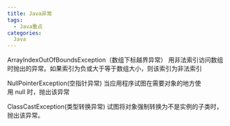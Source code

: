 ```yaml
---
title: Java异常
tags:
  - Java重点
categories:
  Java
---
```


ArrayIndexOutOfBoundsException（数组下标越界异常）
用非法索引访问数组时抛出的异常。如果索引为负或大于等于数组大小，则该索引为非法索引

NullPointerException(空指针异常)
当应用程序试图在需要对象的地方使用 null 时，抛出该异常

ClassCastException(类型转换异常)
试图将对象强制转换为不是实例的子类时，抛出该异常。